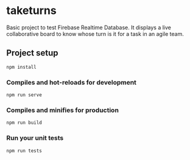 # taketurns
Basic project to test Firebase Realtime Database. It displays a live collaborative board to know whose turn is it for a task in an agile team.

## Project setup
```
npm install
```

### Compiles and hot-reloads for development
```
npm run serve
```

### Compiles and minifies for production
```
npm run build
```

### Run your unit tests
```
npm run tests
```

